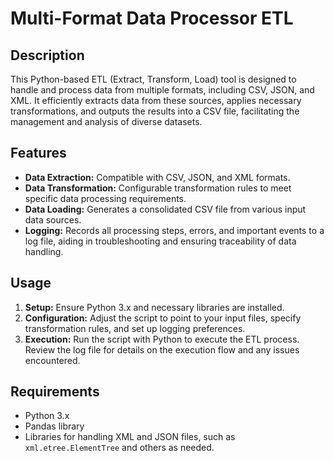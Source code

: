 # Multi-Format Data Processor ETL

## Description
This Python-based ETL (Extract, Transform, Load) tool is designed to handle and process data from multiple formats, including CSV, JSON, and XML. It efficiently extracts data from these sources, applies necessary transformations, and outputs the results into a CSV file, facilitating the management and analysis of diverse datasets.

## Features
- **Data Extraction:** Compatible with CSV, JSON, and XML formats.
- **Data Transformation:** Configurable transformation rules to meet specific data processing requirements.
- **Data Loading:** Generates a consolidated CSV file from various input data sources.
- **Logging:** Records all processing steps, errors, and important events to a log file, aiding in troubleshooting and ensuring traceability of data handling.

## Usage
1. **Setup:** Ensure Python 3.x and necessary libraries are installed.
2. **Configuration:** Adjust the script to point to your input files, specify transformation rules, and set up logging preferences.
3. **Execution:** Run the script with Python to execute the ETL process. Review the log file for details on the execution flow and any issues encountered.

## Requirements
- Python 3.x
- Pandas library
- Libraries for handling XML and JSON files, such as `xml.etree.ElementTree` and others as needed.


